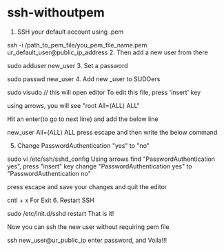 # ssh-withoutpem
1. SSH your default account using .pem

ssh -i /path_to_pem_file/you_pem_file_name.pem ur_default_user@public_ip_address 
2. Then add a new user from there

sudo adduser new_user 
3. Set a password

sudo passwd new_user 
4. Add new _user to SUDOers

sudo visudo // this will open editor 
To edit this file, press 'insert' key

using arrows, you will see "root All=(ALL) ALL"

Hit an enter(to go to next line) and add the below line

new_user	All=(ALL)	ALL 
press escape and then write the below command



5. Change PasswordAuthentication "yes" to "no"

sudo vi /etc/ssh/sshd_config 
Using arrows find "PasswordAuthentication yes", press "insert" key change "PasswordAuthentication yes" to "PasswordAuthentication no"

press escape and save your changes and quit the editor

cntl + x For Exit
6. Restart SSH

sudo /etc/init.d/sshd restart 
That is it!

Now you can ssh the new user without requiring pem file

ssh new_user@ur_public_ip 
enter password, and Voila!!!